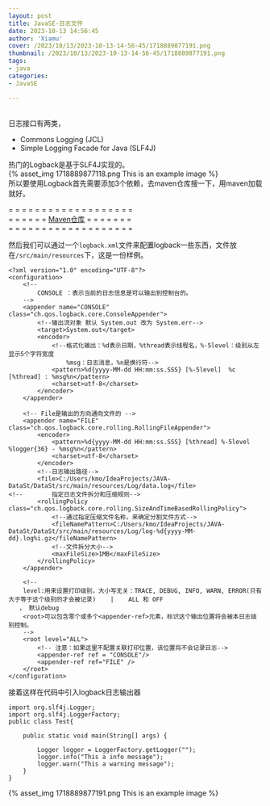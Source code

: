 ```yaml
---
layout: post
title: JavaSE-日志文件
date: 2023-10-13 14:56:45
author: 'Xiamu'
cover: /2023/10/13/2023-10-13-14-56-45/1718889877191.png
thumbnail: /2023/10/13/2023-10-13-14-56-45/1718889877191.png
tags:
- java
categories:
- JavaSE

---
```

​  
日志接口有两类，

* Commons Logging (JCL)
* Simple Logging Facade for Java (SLF4J)

热门的Logback是基于SLF4J实现的。  
{% asset_img 1718889877118.png This is an example image %}​​  
所以要使用Logback首先需要添加3个依赖，去maven仓库搜一下，用maven加载就好。

= = = = = = = = = = = = = = = = = = =  
= = = = = = [Maven仓库](https://mvnrepository.com/) = = = = = = =  
= = = = = = = = = = = = = = = = = = =

然后我们可以通过一个`logback.xml`文件来配置logback一些东西，文件放在`/src/main/resources`下，这是一份样例。

```prism language-xml
<?xml version="1.0" encoding="UTF-8"?>
<configuration>
    <!--
        CONSOLE ：表示当前的日志信息是可以输出到控制台的。
    -->
    <appender name="CONSOLE" class="ch.qos.logback.core.ConsoleAppender">
        <!--输出流对象 默认 System.out 改为 System.err-->
        <target>System.out</target>
        <encoder>
            <!--格式化输出：%d表示日期，%thread表示线程名，%-5level：级别从左显示5个字符宽度
                %msg：日志消息，%n是换行符-->
            <pattern>%d{yyyy-MM-dd HH:mm:ss.SSS} [%-5level]  %c [%thread] : %msg%n</pattern>
            <charset>utf-8</charset>
        </encoder>
    </appender>

    <!-- File是输出的方向通向文件的 -->
    <appender name="FILE" class="ch.qos.logback.core.rolling.RollingFileAppender">
        <encoder>
            <pattern>%d{yyyy-MM-dd HH:mm:ss.SSS} [%thread] %-5level %logger{36} - %msg%n</pattern>
            <charset>utf-8</charset>
        </encoder>
        <!--日志输出路径-->
        <file>C:/Users/kmo/IdeaProjects/JAVA-DataSt/DataSt/src/main/resources/Log/data.log</file>
<!--        指定日志文件拆分和压缩规则-->
        <rollingPolicy class="ch.qos.logback.core.rolling.SizeAndTimeBasedRollingPolicy">
            <!--通过指定压缩文件名称，来确定分割文件方式-->
            <fileNamePattern>C:/Users/kmo/IdeaProjects/JAVA-DataSt/DataSt/src/main/resources/Log/log-%d{yyyy-MM-dd}.log%i.gz</fileNamePattern>
            <!--文件拆分大小-->
            <maxFileSize>1MB</maxFileSize>
        </rollingPolicy>
    </appender>

    <!--
    level:用来设置打印级别，大小写无关：TRACE, DEBUG, INFO, WARN, ERROR(只有大于等于这个级别的才会被记录)    |    ALL 和 OFF
   ， 默认debug
    <root>可以包含零个或多个<appender-ref>元素，标识这个输出位置将会被本日志级别控制。
    -->
    <root level="ALL">
        <!-- 注意：如果这里不配置关联打印位置，该位置将不会记录日志-->
        <appender-ref ref = "CONSOLE"/>
        <appender-ref ref="FILE" />
    </root>
</configuration>
```

​接着这样在代码中引入logback日志输出器

```prism language-java
import org.slf4j.Logger;
import org.slf4j.LoggerFactory;
public class Test{
   
    public static void main(String[] args) {
   
        Logger logger = LoggerFactory.getLogger("");
        logger.info("This a info message");
        logger.warn("This a warning message");
    }
}
```

{% asset_img 1718889877191.png This is an example image %}
